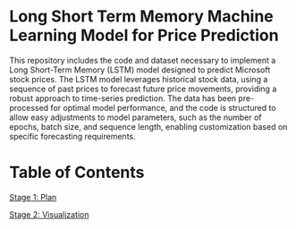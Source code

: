 # Long Short Term Memory Machine Learning Model for Price Prediction

This repository includes the code and dataset necessary to implement a Long Short-Term Memory (LSTM) model designed to predict Microsoft stock prices. The LSTM model leverages historical stock data, using a sequence of past prices to forecast future price movements, providing a robust approach to time-series prediction. The data has been pre-processed for optimal model performance, and the code is structured to allow easy adjustments to model parameters, such as the number of epochs, batch size, and sequence length, enabling customization based on specific forecasting requirements.

# Table of Contents

[Stage 1: Plan](https://github.com/ACimini/460-Term-Project/blob/main/Plan%20Stages/Term%20Project%20Plan.pdf)

[Stage 2: Visualization](file:///C:/Users/alexc/OneDrive/Desktop/ECNS%20460/GitHub%20Materials/460-Term-Project/Plan%20Stages/Stage-2-Visualization.html)

